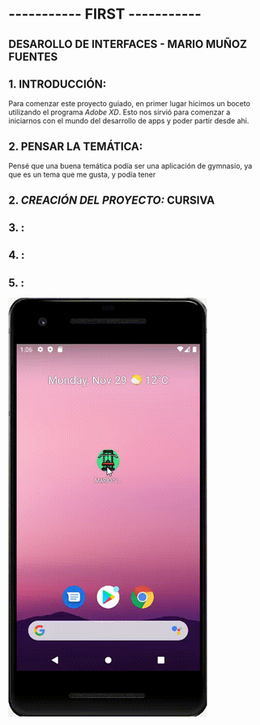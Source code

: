 # ----------- **FIRST** -----------

## DESAROLLO DE INTERFACES - MARIO MUÑOZ FUENTES

## 1. **INTRODUCCIÓN:**
Para comenzar este proyecto guiado, en primer lugar hicimos un boceto utilizando el programa *Adobe XD*.
Esto nos sirvió para comenzar a iniciarnos con el mundo del desarrollo de apps y poder partir desde ahi.

## 2. **PENSAR LA TEMÁTICA:**
Pensé que una buena temática podía ser una aplicación de gymnasio, ya que es un tema que me gusta, y podía tener

## 2. *CREACIÓN DEL PROYECTO:* CURSIVA


## 3. **:**


## 4. **:**


## 5. **:**

![issue tab](img/gifnuevo.gif)

